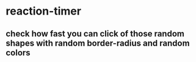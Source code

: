 # reaction-timer

## check how fast you can click of those random shapes with random border-radius and random colors
